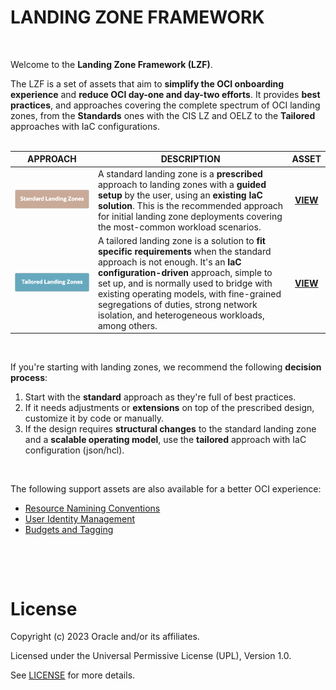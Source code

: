 # LANDING ZONE FRAMEWORK

&nbsp; 


Welcome to the **Landing Zone Framework (LZF)**. 

The LZF is a set of assets that aim to **simplify the OCI onboarding experience** and **reduce OCI day-one and day-two efforts**. It provides **best practices**, and approaches covering the complete spectrum of OCI landing zones, from the **Standards** ones with the CIS LZ and OELZ to the **Tailored** approaches with IaC configurations.  
&nbsp; 


| APPROACH  |  DESCRIPTION | ASSET  |  
|---|---|:---:|
| <a href="/landing-zones/standard_landing_zones/standard_landing_zones.md" ><img src="images/slz.png" alt= “” width="600" height=""></a>  | A standard landing zone is a **prescribed** approach to landing zones with a **guided setup** by the user, using an **existing IaC solution**. This is the recommended approach for initial landing zone deployments covering the most-common workload scenarios.  | **[VIEW](/landing-zones/standard_landing_zones/standard_landing_zones.md)** | 
| <a href="tailored_landing_zones/tailored_landing_zones.md" ><img src="images/tlz.png" alt= “” width="600" height=""> </a>  | A tailored landing zone is a solution to **fit specific requirements** when the standard approach is not enough. It's an **IaC configuration-driven** approach, simple to set up, and is normally used to bridge with existing operating models, with fine-grained segregations of duties, strong network isolation, and heterogeneous workloads, among others.  |  **[VIEW](/landing-zones/tailored_landing_zones/tailored_landing_zones.md)** |   |  
&nbsp; 

If you're starting with landing zones, we recommend the following **decision process**:
1. Start with the **standard** approach as they're full of best practices.
2. If it needs adjustments or **extensions** on top of the prescribed design, customize it by code or manually. 
3. If the design requires **structural changes** to the standard landing zone and a **scalable operating model**, use the **tailored** approach with IaC configuration (json/hcl).

&nbsp; 

The following support assets are also available for a better OCI experience:
- [Resource Namining Conventions](/landing-zones/commons/resource_naming_conventions.md)
- [User Identity Management](/landing-zones/commons/user_identity_management.md)
- [Budgets and Tagging](/landing-zones/commons/budgets_and_tagging.md)


&nbsp; 

&nbsp; 




# License

Copyright (c) 2023 Oracle and/or its affiliates.

Licensed under the Universal Permissive License (UPL), Version 1.0.

See [LICENSE](https://github.com/oracle-devrel/technology-engineering/blob/main/LICENSE) for more details.
